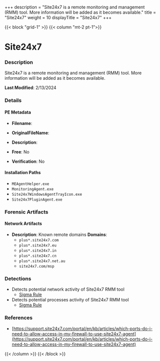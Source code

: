 +++
description = "Site24x7 is a remote monitoring and management (RMM) tool. More information will be added as it becomes available."
title = "Site24x7"
weight = 10
displayTitle = "Site24x7"
+++


{{< block "grid-1" >}}
{{< column "mt-2 pt-1">}}

# Site24x7


### Description

Site24x7 is a remote monitoring and management (RMM) tool. More information will be added as it becomes available.



**Last Modified**: 2/13/2024

### Details


#### PE Metadata
- **Filename**: 
- **OriginalFileName**: 
- **Description**: 


- **Free**: No

- **Verification**: No




#### Installation Paths
- `MEAgentHelper.exe`
- `MonitoringAgent.exe`
- `Site24x7WindowsAgentTrayIcon.exe`
- `Site24x7PluginAgent.exe`

### Forensic Artifacts




#### Network Artifacts
- **Description**: Known remote domains  **Domains**:
    - `plus*.site24x7.com`
    - `plus*.site24x7.eu`
    - `plus*.site24x7.in`
    - `plus*.site24x7.cn`
    - `plus*.site24x7.net.au`
    - `site24x7.com/msp`


### Detections
- Detects potential network activity of Site24x7 RMM tool
  - [Sigma Rule](https://github.com/magicsword-io/LOLRMM/blob/main/detections/sigma/site24x7_network_sigma.yml)
- Detects potential processes activity of Site24x7 RMM tool
  - [Sigma Rule](https://github.com/magicsword-io/LOLRMM/blob/main/detections/sigma/site24x7_processes_sigma.yml)

### References
- [https://support.site24x7.com/portal/en/kb/articles/which-ports-do-i-need-to-allow-access-in-my-firewall-to-use-site24x7-agent](https://support.site24x7.com/portal/en/kb/articles/which-ports-do-i-need-to-allow-access-in-my-firewall-to-use-site24x7-agent)



{{< /column >}}
{{< /block >}}
